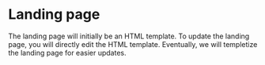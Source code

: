 # Landing page

The landing page will initially be an HTML template. To update the landing page, you will directly edit the HTML template. Eventually, we will templetize the landing page for easier updates.
